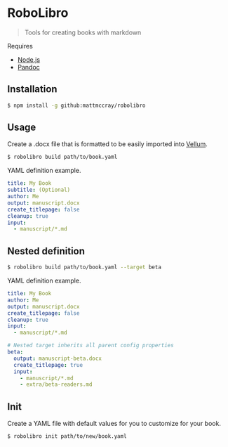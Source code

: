 # RoboLibro
> Tools for creating books with markdown


Requires
- [Node.js](https://nodejs.org/)
- [Pandoc](https://pandoc.org/)


## Installation

```bash
$ npm install -g github:mattmccray/robolibro
```

## Usage

Create a .docx file that is formatted to be easily imported into [Vellum](https://vellum.pub/).

```bash
$ robolibro build path/to/book.yaml
```

YAML definition example.

```yaml
title: My Book
subtitle: (Optional)
author: Me
output: manuscript.docx
create_titlepage: false
cleanup: true
input:
  - manuscript/*.md
```



## Nested definition

```bash
$ robolibro build path/to/book.yaml --target beta
```

YAML definition example.

```yaml
title: My Book
author: Me
output: manuscript.docx
create_titlepage: false
cleanup: true
input:
  - manuscript/*.md

# Nested target inherits all parent config properties
beta: 
  output: manuscript-beta.docx
  create_titlepage: true
  input:
    - manuscript/*.md
    - extra/beta-readers.md
```

## Init

Create a YAML file with default values for you to customize for your book.

```bash
$ robolibro init path/to/new/book.yaml
```
